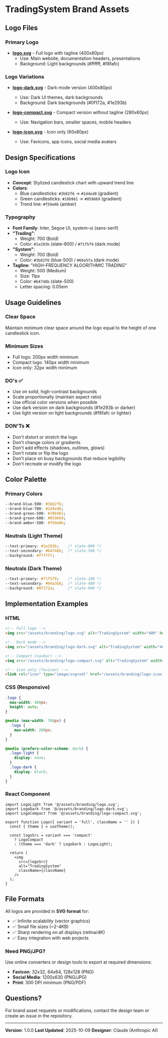 # TradingSystem Brand Assets

## Logo Files

### Primary Logo
- **[logo.svg](logo.svg)** - Full logo with tagline (400x80px)
  - Use: Main website, documentation headers, presentations
  - Background: Light backgrounds (#ffffff, #f8fafc)

### Logo Variations
- **[logo-dark.svg](logo-dark.svg)** - Dark mode version (400x80px)
  - Use: Dark UI themes, dark backgrounds
  - Background: Dark backgrounds (#0f172a, #1e293b)

- **[logo-compact.svg](logo-compact.svg)** - Compact version without tagline (280x60px)
  - Use: Navigation bars, smaller spaces, mobile headers

- **[logo-icon.svg](logo-icon.svg)** - Icon only (60x80px)
  - Use: Favicons, app icons, social media avatars

## Design Specifications

### Logo Icon
- **Concept**: Stylized candlestick chart with upward trend line
- **Colors**:
  - Blue candlesticks: `#3b82f6` → `#1d4ed8` (gradient)
  - Green candlesticks: `#10b981` → `#059669` (gradient)
  - Trend line: `#f59e0b` (amber)

### Typography
- **Font Family**: Inter, Segoe UI, system-ui (sans-serif)
- **"Trading"**:
  - Weight: 700 (Bold)
  - Color: `#1e293b` (slate-800) / `#f1f5f9` (dark mode)
- **"System"**:
  - Weight: 700 (Bold)
  - Color: `#3b82f6` (blue-500) / `#60a5fa` (dark mode)
- **Tagline**: "HIGH-FREQUENCY ALGORITHMIC TRADING"
  - Weight: 500 (Medium)
  - Size: 11px
  - Color: `#64748b` (slate-500)
  - Letter spacing: 0.05em

## Usage Guidelines

### Clear Space
Maintain minimum clear space around the logo equal to the height of one candlestick icon.

### Minimum Sizes
- Full logo: 200px width minimum
- Compact logo: 140px width minimum
- Icon only: 32px width minimum

### DO's ✅
- Use on solid, high-contrast backgrounds
- Scale proportionally (maintain aspect ratio)
- Use official color versions when possible
- Use dark version on dark backgrounds (#1e293b or darker)
- Use light version on light backgrounds (#f8fafc or lighter)

### DON'Ts ❌
- Don't distort or stretch the logo
- Don't change colors or gradients
- Don't add effects (shadows, outlines, glows)
- Don't rotate or flip the logo
- Don't place on busy backgrounds that reduce legibility
- Don't recreate or modify the logo

## Color Palette

### Primary Colors
```css
--brand-blue-500: #3b82f6;
--brand-blue-700: #1d4ed8;
--brand-green-500: #10b981;
--brand-green-600: #059669;
--brand-amber-500: #f59e0b;
```

### Neutrals (Light Theme)
```css
--text-primary: #1e293b;    /* slate-800 */
--text-secondary: #64748b;  /* slate-500 */
--background: #ffffff;
```

### Neutrals (Dark Theme)
```css
--text-primary: #f1f5f9;    /* slate-100 */
--text-secondary: #94a3b8;  /* slate-400 */
--background: #0f172a;      /* slate-900 */
```

## Implementation Examples

### HTML
```html
<!-- Full logo -->
<img src="/assets/branding/logo.svg" alt="TradingSystem" width="400" height="80">

<!-- Dark mode -->
<img src="/assets/branding/logo-dark.svg" alt="TradingSystem" width="400" height="80">

<!-- Compact (navbar) -->
<img src="/assets/branding/logo-compact.svg" alt="TradingSystem" width="280" height="60">

<!-- Icon only (favicon) -->
<link rel="icon" type="image/svg+xml" href="/assets/branding/logo-icon.svg">
```

### CSS (Responsive)
```css
.logo {
  max-width: 400px;
  height: auto;
}

@media (max-width: 768px) {
  .logo {
    max-width: 280px;
  }
}

@media (prefers-color-scheme: dark) {
  .logo-light {
    display: none;
  }
  .logo-dark {
    display: block;
  }
}
```

### React Component
```tsx
import LogoLight from '@/assets/branding/logo.svg';
import LogoDark from '@/assets/branding/logo-dark.svg';
import LogoCompact from '@/assets/branding/logo-compact.svg';

export function Logo({ variant = 'full', className = '' }) {
  const { theme } = useTheme();

  const logoSrc = variant === 'compact'
    ? LogoCompact
    : (theme === 'dark' ? LogoDark : LogoLight);

  return (
    <img
      src={logoSrc}
      alt="TradingSystem"
      className={className}
    />
  );
}
```

## File Formats

All logos are provided in **SVG format** for:
- ✅ Infinite scalability (vector graphics)
- ✅ Small file sizes (~2-4KB)
- ✅ Sharp rendering on all displays (retina/4K)
- ✅ Easy integration with web projects

### Need PNG/JPG?
Use online converters or design tools to export at required dimensions:
- **Favicon**: 32x32, 64x64, 128x128 (PNG)
- **Social Media**: 1200x630 (PNG/JPG)
- **Print**: 300 DPI minimum (PNG/PDF)

## Questions?

For brand asset requests or modifications, contact the design team or create an issue in the repository.

---

**Version**: 1.0.0
**Last Updated**: 2025-10-09
**Designer**: Claude (Anthropic AI)
